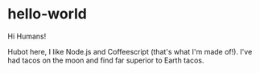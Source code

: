 # hello-world
Hi Humans!

Hubot here, I like Node.js and Coffeescript (that's what I'm made of!).
I've had tacos on the moon and find far superior to Earth tacos.
